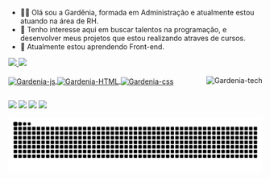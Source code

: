 - 👩‍💻 Olá sou a Gardênia, formada em Administração e atualmente estou atuando na área de RH.
- 👀 Tenho interesse aqui em buscar talentos na programação, e desenvolver meus projetos que estou realizando atraves de cursos.
- 💙 Atualmente estou aprendendo Front-end.

<div>
  <a href="https://github.com/gardeniaftech">
  <img height="180cm" src="https://github-readme-stats.vercel.app/api?username=gardeniaftech&show_icons=true&theme=dracula&include_all_commits=true&count_private=true"/>
  <img height="180cm" src="https://github-readme-stats.vercel.app/api/top-langs/?username=gardeniaftech&layout=compact&langs_count=16&theme=dracula"/>
</div>

<div style"display: inline_block"><br>
  <img align="center" alt="Gardenia-js" height="30" widht="40" src="https://cdn.jsdelivr.net/gh/devicons/devicon/icons/javascript/javascript-original.svg">
  <img align="center" alt="Gardenia-HTML" height="30" widht="40" src="https://cdn.jsdelivr.net/gh/devicons/devicon/icons/html5/html5-original-wordmark.svg">
  <img align="center" alt="Gardenia-css" height="30" widht="40" src="https://cdn.jsdelivr.net/gh/devicons/devicon/icons/css3/css3-original-wordmark.svg">
  <img align="right"  alt="Gardenia-tech" src="https://media.discordapp.net/attachments/818595159725309976/884602712698781766/ezgif.com-gif-maker.gif?width=90&height=100">
</div>  
  
 ##
  
<div>
  <a href="https://www.linkedin.com/in/gardeniafarias/" target=_blank"><img src="https://img.shields.io/badge/LinkedIn-0077B5?style=for-the-badge&logo=linkedin&logoColor=white" target="_blank"></a>
  <a href="https://www.instagram.com/gardeniafarias15/" target=_blank"><img src="https://img.shields.io/badge/Instagram-E4405F?style=for-the-badge&logo=instagram&logoColor=white" target="_blank"></a>
 <a href="https://www.facebook.com/gardenia.farias.18/" target=_blank"><img src="https://img.shields.io/badge/Facebook-1877F2?style=for-the-badge&logo=facebook&logoColor=white" target="_blank"></a>
 <a href="https://twitter.com/gardeniafariasj" target=_blank"><img src="https://img.shields.io/badge/Twitter-1DA1F2?style=for-the-badge&logo=twitter&logoColor=white" target="_blank"></a>
  
  ![Snake animation](https://github.com/gardeniaftech/gardeniaftech/blob/output/github-contribution-grid-snake.svg)
  
 </div>
  
  



